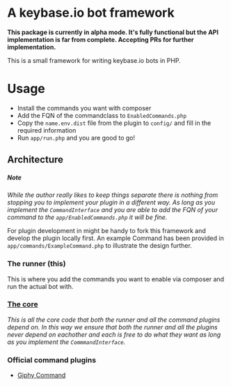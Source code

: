 # A keybase.io bot framework

**This package is currently in alpha mode. It's fully functional but the API implementation is far from complete. Accepting PRs for further implementation.** 

This is a small framework for writing keybase.io bots in PHP. 

# Usage
* Install the commands you want with composer
* Add the FQN of the commandclass to `EnabledCommands.php`
* Copy the `name.env.dist` file from the plugin to `config/` and fill in the required information
* Run `app/run.php` and you are good to go!

## Architecture

##### Note
*While the author really likes to keep things separate there is nothing from stopping you to implement your plugin in a different way. As long as you implement the `CommandInterface` and you are able to add the FQN of your command to the `app/EnabledCommands.php` it will be fine.*

For plugin development in might be handy to fork this framework and develop the plugin locally first. An example Command has been provided in `app/commands/ExampleCommand.php` to illustrate the design further.

### The runner (this)
This is where you add the commands you want to enable via composer and run the actual bot with.
    
### [The core](https://github.com/tstrijdhorst/capetown-core)

*This is all the core code that both the runner and all the command plugins depend on. In this way we ensure that both the runner and all the plugins never depend on eachother and each is free to do what they want as long as you implement the `CommmandInterface`.*
    
### Official command plugins
* [Giphy Command](https://github.com/tstrijdhorst/capetown-giphy)
